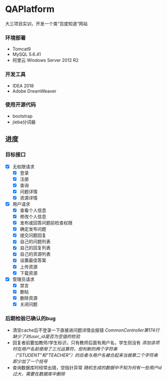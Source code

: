 # QAPlatform
大三项目实训，开发一个类“百度知道”网站

### 环境部署
- Tomcat9
- MySQL 5.6.41
- 阿里云 Windows Server 2012 R2

### 开发工具
- IDEA 2018
- Adobe DreamWeaver

### 使用开源代码
- bootstrap
- jieba分词器

## 进度
### 目标接口

- [x] 无权限请求
  - [x] 登录
  - [x] 注册
  - [x] 查询
  - [x] 问题详情
  - [x] 资源详情
- [x] 用户请求
  - [x] 查看个人信息
  - [x] 修改个人信息
  - [x] 发布或回答问题前检查权限
  - [x] 确定发布问题
  - [x] 提交问题回复
  - [x] 自己的问题列表
  - [x] 自己的回复列表
  - [x] 自己的资源列表
  - [x] 设置最佳答案
  - [x] 上传资源
  - [x] 下载资源
- [x] 管理员请求
  - [x] 禁言
  - [x] 删帖
  - [x] 删除资源
  - [x] 关闭问题

### 后期检验已确认的bug
- 清空cache后不登录一下直接进问题详情会报错
  *CommonController第174行缺少了对user_id是否为空值的检验*
- 回复者前要加教师/学生标识，只有教师后面有用户名，学生则没有
  *添加该项时在用户名前使用了三元运算符，但判断的两个字符串（“STUDENT”和“TEACHER”）的后者与用户名被合起来当做第二个字符串*
  *即少加了一个括号*
- 查询数据库时经常出错，空指针异常
  *随机生成的数据中不知为何有一些用户id过大，需要在数据库中删除*

